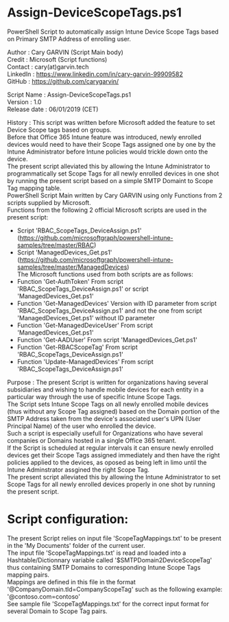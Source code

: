 # Assign-DeviceScopeTags.ps1
PowerShell Script to automatically assign Intune Device Scope Tags based on Primary SMTP Address of enrolling user.

Author       : Cary GARVIN (Script Main body)  
Credit       : Microsoft   (Script functions)  
Contact      : cary(at)garvin.tech  
LinkedIn     : https://www.linkedin.com/in/cary-garvin-99909582  
GitHub       : https://github.com/carygarvin/  


Script Name  : Assign-DeviceScopeTags.ps1  
Version      : 1.0  
Release date : 06/01/2019 (CET)  

History      : This script was written before Microsoft added the feature to set Device Scope tags based on groups.  
               Before that Office 365 Intune feature was introduced, newly enrolled devices would need to have their Scope Tags assigned one by one by the Intune Administrator before Intune policies would trickle down onto the device.  
               The present script alleviated this by allowing the Intune Administrator to programmatically set Scope Tags for all newly enrolled devices in one shot by running the present script based on a simple SMTP Domaint to Scope Tag mapping table.  
               PowerShell Script Main written by Cary GARVIN using only Functions from 2 scripts supplied by Microsoft.  
               Functions from the following 2 official Microsoft scripts are used in the present script:  
* Script 'RBAC_ScopeTags_DeviceAssign.ps1'	(https://github.com/microsoftgraph/powershell-intune-samples/tree/master/RBAC)  
* Script 'ManagedDevices_Get.ps1'		(https://github.com/microsoftgraph/powershell-intune-samples/tree/master/ManagedDevices)  
               The Microsoft functions used from both scripts are as follows:   
* Function 'Get-AuthToken'			 From script 'RBAC_ScopeTags_DeviceAssign.ps1' or script 'ManagedDevices_Get.ps1'  
* Function 'Get-ManagedDevices'		 Version with ID parameter from script 'RBAC_ScopeTags_DeviceAssign.ps1' and not the one from script 'ManagedDevices_Get.ps1' without ID parameter  
* Function 'Get-ManagedDeviceUser'	  	 From script 'ManagedDevices_Get.ps1'  
* Function 'Get-AADUser'			 From script 'ManagedDevices_Get.ps1'  
* Function 'Get-RBACScopeTag'		 From script 'RBAC_ScopeTags_DeviceAssign.ps1'  
* Function 'Update-ManagedDevices'		 From script 'RBAC_ScopeTags_DeviceAssign.ps1'  
                 
Purpose      : The present Script is written for organizations having several subsidiaries and wishing to handle mobile devices for each entity in a particular way through the use of specific Intune Scope Tags.  
               The  Script sets Intune Scope Tags on all newly enrolled mobile devices (thus without any Scope Tag assigned) based on the Domain portion of the SMTP Address taken from the device's associated user's UPN (User Principal Name) of the user who enrolled the device.  
               Such a script is especially usefull for Organizations who have several companies or Domains hosted in a single Office 365 tenant.  
               If the Script is scheduled at regular intervals it can ensure newly enrolled devices get their Scope Tags assigned immediately and then have the right policies applied to the devices, as oposed as being left in limo until the Intune Adminstrator assgined the right Scope Tag.  
               The present script alleviated this by allowing the Intune Administrator to set Scope Tags for all newly enrolled devices properly in one shot by running the present script.  

# Script configuration:  
The present Script relies on input file 'ScopeTagMappings.txt' to be present in the 'My Documents' folder of the current user.  
The input file 'ScopeTagMappings.txt' is read and loaded into a Hashtable/Dictionnary variable called '$SMTPDomain2DeviceScopeTag' thus containing SMTP Domains to corresponding Intune Scope Tags mapping pairs.  
Mappings are defined in this file in the format '@CompanyDomain.tld=CompanyScopeTag' such as the following example:  
                '@contoso.com=contoso'  
See sample file 'ScopeTagMappings.txt' for the correct input format for several Domain to Scope Tag pairs.  

